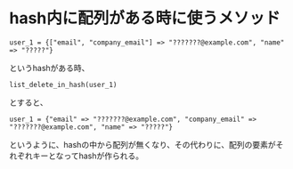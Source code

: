 # hash内に配列がある時に使うメソッド

`user_1 = {["email", "company_email"] => "???????@example.com", "name" => "?????"}`

というhashがある時、

`list_delete_in_hash(user_1)`

とすると、

`user_1 = {"email" => "???????@example.com", "company_email" => "???????@example.com", "name" => "?????"}`

というように、hashの中から配列が無くなり、その代わりに、配列の要素がそれぞれキーとなってhashが作られる。
